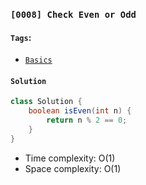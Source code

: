 ### `[0008] Check Even or Odd`

#### `Tags`:
- [`Basics`](../01-basics.md)

#### `Solution`
```java
class Solution {
    boolean isEven(int n) {
        return n % 2 == 0;
    }
}
```
- Time complexity: O(1)
- Space complexity: O(1)